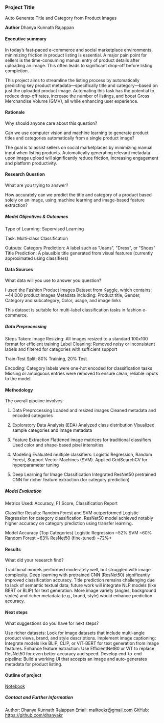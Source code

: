 ### Project Title
Auto Generate Title and Category from Product Images

**Author**
Dhanya Kunnath Rajappan

#### Executive summary
In today’s fast-paced e-commerce and social marketplace environments, minimizing friction in product listing is essential. A major pain point for sellers is the time-consuming manual entry of product details after uploading an image. This often leads to significant drop-off before listing completion.

This project aims to streamline the listing process by automatically predicting key product metadata—specifically title and category—based on just the uploaded product image. Automating this task has the potential to reduce drop-off rates, increase the number of listings, and boost Gross Merchandise Volume (GMV), all while enhancing user experience.

#### Rationale
Why should anyone care about this question?

Can we use computer vision and machine learning to generate product titles and categories automatically from a single product image?

The goal is to assist sellers on social marketplaces by minimizing manual input when listing products. Automatically generating relevant metadata upon image upload will significantly reduce friction, increasing engagement and platform productivity.

#### Research Question
What are you trying to answer?

How accurately can we predict the title and category of a product based solely on an image, using machine learning and image-based feature extraction?

##### Model Objectives & Outcomes
Type of Learning: Supervised Learning

Task: Multi-class Classification

Outputs:
Category Prediction: A label such as "Jeans", "Dress", or "Shoes"
Title Prediction: A plausible title generated from visual features (currently approximated using classifiers)

#### Data Sources
What data will you use to answer you question?

I used the Fashion Product Images Dataset from Kaggle, which contains:
~44,000 product images
Metadata including:  Product title, Gender, Category and subcategory, Color, usage, and image links

This dataset is suitable for multi-label classification tasks in fashion e-commerce.

##### Data Preprocessing
Steps Taken:
Image Resizing: All images resized to a standard 100x100 format for efficient training
Label Cleaning: Removed noisy or inconsistent labels and filtered for categories with sufficient support

Train-Test Split:
80% Training, 20% Test

Encoding: Category labels were one-hot encoded for classification tasks
Missing or ambiguous entries were removed to ensure clean, reliable inputs to the model.

#### Methodology
The overall pipeline involves:

1. Data Preprocessing
Loaded and resized images
Cleaned metadata and encoded categories

2. Exploratory Data Analysis (EDA)
Analyzed class distribution
Visualized sample categories and image metadata

3. Feature Extraction
Flattened image matrices for traditional classifiers
Used color and shape-based pixel intensities

4. Modeling
Evaluated multiple classifiers: Logistic Regression, Random Forest, Support Vector Machines (SVM).
Applied GridSearchCV for hyperparameter tuning

5. Deep Learning for Image Classification
Integrated ResNet50 pretrained CNN for richer feature extraction (for category prediction)

##### Model Evaluation
Metrics Used:
Accuracy, F1 Score, Classification Report

Classifier Results:
Random Forest and SVM outperformed Logistic Regression for category classification.
ResNet50 model achieved notably higher accuracy on category prediction using transfer learning.

Model	Accuracy (Top Categories)
Logistic Regression	~52%
SVM	~60%
Random Forest	~63%
ResNet50 (fine-tuned)	~72%+

#### Results
What did your research find?

Traditional models performed moderately well, but struggled with image complexity.
Deep learning with pretrained CNN (ResNet50) significantly improved classification accuracy.
Title prediction remains challenging due to lack of semantic textual data; future work will integrate NLP models (like BERT or BLIP) for text generation.
More image variety (angles, background styles) and richer metadata (e.g., brand, style) would enhance prediction accuracy.

#### Next steps
What suggestions do you have for next steps?

Use richer datasets: Look for image datasets that include multi-angle product views, brand, and style descriptions.
Implement image captioning: Integrate models like BLIP, CLIP, or ViT-BERT for text generation from image features.
Enhance feature extraction: Use EfficientNetB0 or ViT to replace ResNet50 for even better accuracy and speed.
Develop end-to-end pipeline: Build a working UI that accepts an image and auto-generates metadata for product listing.

#### Outline of project

[Notebook](./generate_category_title_from_image.ipynb)


##### Contact and Further Information
Author: Dhanya Kunnath Rajappan
Email: mailtodkr@gmail.com
GitHub: https://github.com/dhanyakr

